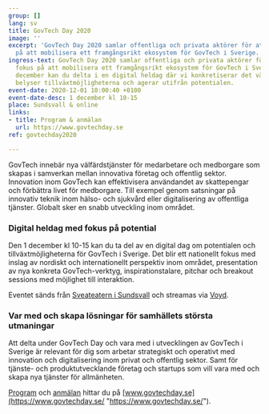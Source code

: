 ```yaml
---
group: []
lang: sv
title: GovTech Day 2020
image: ''
excerpt: 'GovTech Day 2020 samlar offentliga och privata aktörer för att sätta fokus
  på att mobilisera ett framgångsrikt ekosystem för GovTech i Sverige. '
ingress-text: GovTech Day 2020 samlar offentliga och privata aktörer för att sätta
  fokus på att mobilisera ett framgångsrikt ekosystem för GovTech i Sverige. Den 1
  december kan du delta i en digital heldag där vi konkretiserar det växande ekosystemet,
  belyser tillväxtmöjligheterna och agerar utifrån potentialen.
event-date: 2020-12-01 10:00:40 +0100
event-date-desc: 1 december kl 10-15
place: Sundsvall & online
links:
- title: Program & anmälan
  url: https://www.govtechday.se
ref: govtechday2020

---
```

GovTech innebär nya välfärdstjänster för medarbetare och medborgare som skapas i samverkan mellan innovativa företag och offentlig sektor. Innovation inom GovTech kan effektivisera användandet av skattepengar och förbättra livet för medborgare. Till exempel genom satsningar på innovativ teknik inom hälso- och sjukvård eller digitalisering av offentliga tjänster. Globalt sker en snabb utveckling inom området.

### Digital heldag med fokus på potential

Den 1 december kl 10-15 kan du ta del av en digital dag om potentialen och tillväxtmöjligheterna för GovTech i Sverige. Det blir ett nationellt fokus med inslag av nordiskt och internationellt perspektiv inom området, presentation av nya konkreta GovTech-verktyg, inspirationstalare, pitchar och breakout sessions med möjlighet till interaktion.

Eventet sänds från [Sveateatern i Sundsvall](https://sundsvall.se/uppleva-och-gora/boka-lokal-och-anlaggning/scenservice-evenemangslokaler/vara-arenor/teaterkvarteret/sveateatern/) och streamas via [Voyd](https://voyd.se/creators/govtech-day).

### Var med och skapa lösningar för samhällets största utmaningar

Att delta under GovTech Day och vara med i utvecklingen av GovTech i Sverige är relevant för dig som arbetar strategiskt och operativt med innovation och digitalisering inom privat och offentlig sektor. Samt för tjänste- och produktutvecklande företag och startups som vill vara med och skapa nya tjänster för allmänheten.

[Program](https://www.govtechday.se/program-2020) och [anmälan](https://www.govtechday.se/anmalan) hittar du på [www.govtechday.se](https://www.govtechday.se/ "https://www.govtechday.se/").